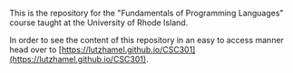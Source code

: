 This is the repository for the "Fundamentals of Programming Languages" course
taught at the University of Rhode Island.

In order to see the content of this repository in an easy to access manner head
over to [https://lutzhamel.github.io/CSC301](https://lutzhamel.github.io/CSC301).
